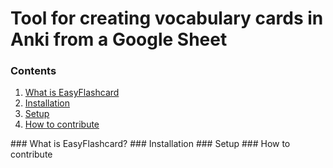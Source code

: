 # Tool for creating vocabulary cards in Anki from a Google Sheet

### Contents

1. [What is EasyFlashcard](#EZFlash)
2. [Installation](#Installation)
3. [Setup](#Setup)
4. [How to contribute](#Contributions)

<a name="EZFlash">
### What is EasyFlashcard?

<a name="Installation">
### Installation

<a name="Setup">
### Setup

<a name="Contributions">
### How to contribute

